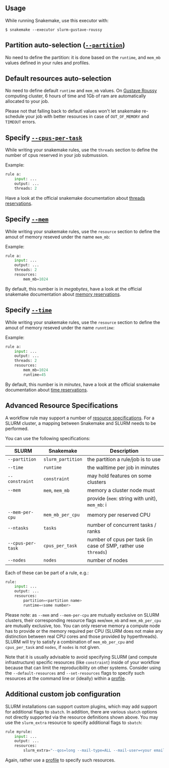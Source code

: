 ## Usage

While running Snakemake, use this executor with:

``` console
$ snakemake --executor slurm-gustave-roussy
```

## Partition auto-selection ([`--partition`](https://slurm.schedmd.com/sbatch.html#OPT_partition))

No need to define the partition: it is done based on the
`runtime`, and `mem_mb` values defined in your rules and
profiles.

## Default resources auto-selection

No need to define default `runtime` and `mem_mb` values.
On [Gustave Roussy](https://www.gustaveroussy.fr/en) computing
cluster, 6 hours of time and 1Gb of ram are automatically
allocated to your job.

Please not that falling back to defautl values won't let
snakemake re-schedule your job with better resources in
case of `OUT_OF_MEMORY` and `TIMEOUT` errors.

## Specify [`--cpus-per-task`](https://slurm.schedmd.com/sbatch.html#OPT_cpus-per-task)

While writing your snakemake rules, use the `threads`
section to define the number of cpus reserved in your job
submussion.

Example:

``` python
rule a:
    input: ...
    output: ...
    threads: 2
```

Have a look at the official snakemake documentation about 
[threads reservations](https://snakemake.readthedocs.io/en/latest/snakefiles/rules.html#threads).

## Specify [`--mem`](https://slurm.schedmd.com/sbatch.html#OPT_mem)


While writing your snakemake rules, use the `resource`
section to define the amout of memory reseved under the
name `mem_mb`:

Example:

``` python
rule a:
    input: ...
    output: ...
    threads: 2
    resources:
        mem_mb=1024
```

By default, this number is in _megabytes_, have a look at the official
snakemake documentation about [memory reservations](https://snakemake.readthedocs.io/en/latest/snakefiles/rules.html#resources).

## Specify [`--time`](https://slurm.schedmd.com/sbatch.html#OPT_time)


While writing your snakemake rules, use the `resource`
section to define the amout of memory reseved under the
name `runntime`:

Example:

``` python
rule a:
    input: ...
    output: ...
    threads: 2
    resources:
        mem_mb=1024
        runtime=45
```

By default, this number is in _minutes_, have a look at the official
snakemake documentation about [time reservations](https://snakemake.readthedocs.io/en/latest/snakefiles/rules.html#resources).


## Advanced Resource Specifications

A workflow rule may support a number of
[resource specifications](https://snakemake.readthedocs.io/en/latest/snakefiles/rules.html#resources).
For a SLURM cluster, a mapping between Snakemake and SLURM needs to be performed.

You can use the following specifications:

| SLURM             | Snakemake         | Description                                                    |
| ----------------- | ----------------- | -------------------------------------------------------------- |
| `--partition`     | `slurm_partition` | the partition a rule/job is to use                             |
| `--time`          | `runtime`         | the walltime per job in minutes                                |
| `--constraint`    | `constraint`      | may hold features on some clusters                             |
| `--mem`           | `mem`, `mem_mb`   | memory a cluster node must                                     |
|                   |                   | provide (`mem`: string with unit), `mem_mb`: i                 |
| `--mem-per-cpu`   | `mem_mb_per_cpu`  | memory per reserved CPU                                        |
| `--ntasks`        | `tasks`           | number of concurrent tasks / ranks                             |
| `--cpus-per-task` | `cpus_per_task`   | number of cpus per task (in case of SMP, rather use `threads`) |
| `--nodes`         | `nodes`           | number of nodes                                                |

Each of these can be part of a rule, e.g.:

``` python
rule:
    input: ...
    output: ...
    resources:
        partition=<partition name>
        runtime=<some number>
```

Please note: as `--mem` and `--mem-per-cpu` are mutually exclusive on
SLURM clusters, their corresponding resource flags `mem`/`mem_mb` and
`mem_mb_per_cpu` are mutually exclusive, too. You can only reserve
memory a compute node has to provide or the memory required per CPU
(SLURM does not make any distinction between real CPU cores and those
provided by hyperthreads). SLURM will try to satisfy a combination of
`mem_mb_per_cpu` and `cpus_per_task` and `nodes`, if `nodes` is not
given.

Note that it is usually advisable to avoid specifying SLURM (and compute
infrastructure) specific resources (like `constraint`) inside of your
workflow because that can limit the reproducibility on other systems.
Consider using the `--default-resources` and `--set-resources` flags to specify such resources
at the command line or (ideally) within a [profile](https://snakemake.readthedocs.io/en/latest/executing/cli.html#profiles).

## Additional custom job configuration

SLURM installations can support custom plugins, which may add support
for additional flags to `sbatch`. In addition, there are various
`sbatch` options not directly supported via the resource definitions
shown above. You may use the `slurm_extra` resource to specify
additional flags to `sbatch`:

``` python
rule myrule:
    input: ...
    output: ...
    resources:
        slurm_extra="--qos=long --mail-type=ALL --mail-user=<your email>"
```

Again, rather use a [profile](https://snakemake.readthedocs.io/en/latest/executing/cli.html#profiles) to specify such resources.